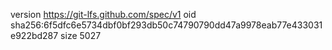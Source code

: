 version https://git-lfs.github.com/spec/v1
oid sha256:6f5dfc6e5734dbf0bf293db50c74790790dd47a9978eab77e433031e922bd287
size 5027
